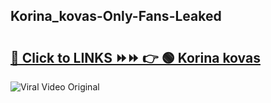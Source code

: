 
 ## Korina_kovas-Only-Fans-Leaked

# <h2><a href="https://clipsfans.com/Korina_kovas&ref=git">🔗 Click to LINKS ⏩⏩ 👉 🟢 Korina kovas </a></h2>

<a href="https://clipsfans.com/Korina_kovas&ref=git" rel="nofollow" data-target="animated-image.originalLink"><img src="https://i.ibb.co.com/xMMVF88/686577567.gif" alt="Viral Video Original" style="max-width: 100%; display: inline-block;" data-target="animated-image.originalImage"></a>
